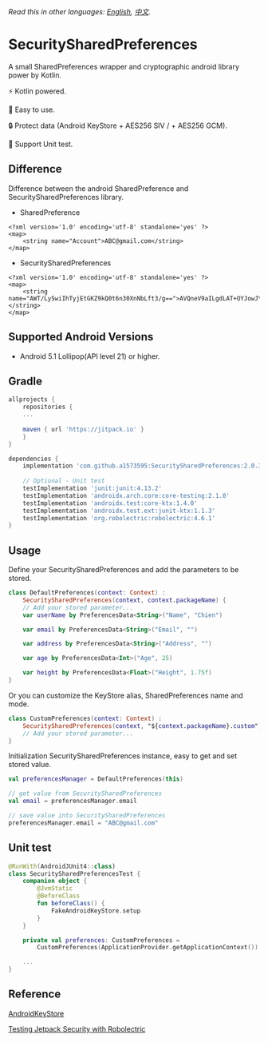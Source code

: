 *Read this in other languages: [English](README.md), [中文](README.zh-tw.md).*

# SecuritySharedPreferences
A small SharedPreferences wrapper and cryptographic android library power by Kotlin.

⚡ Kotlin powered.

🚀 Easy to use.

🔒 Protect data (Android KeyStore + AES256 SIV / + AES256 GCM).

🧪 Support Unit test.

## Difference
Difference between the android SharedPreference and SecuritySharedPreferences library.
* SharedPreference
```
<?xml version='1.0' encoding='utf-8' standalone='yes' ?>
<map>
    <string name="Account">ABC@gmail.com</string>
</map>
```

* SecuritySharedPreferences
```
<?xml version='1.0' encoding='utf-8' standalone='yes' ?>
<map>
    <string name="AWT/LySwiIhTyjEtGKZ9kQ0t6n30XnNbLft3/g==">AVQneV9aILgdLAT+OYJowJYWzeRktEj7gsttnTN4bLXMa690QKYnBWq1MuwnFpYAhjV/Gna2axuvqw==</string>
</map>
```

## Supported Android Versions
- Android 5.1 Lollipop(API level 21) or higher.

## Gradle
```groovy
allprojects {
    repositories {
    ...
    
    maven { url 'https://jitpack.io' }
    }
}
```

```groovy
dependencies {
    implementation 'com.github.a1573595:SecuritySharedPreferences:2.0.3'
	
    // Optional - Unit test
    testImplementation 'junit:junit:4.13.2'
    testImplementation 'androidx.arch.core:core-testing:2.1.0'
    testImplementation 'androidx.test:core-ktx:1.4.0'
    testImplementation 'androidx.test.ext:junit-ktx:1.1.3'
    testImplementation 'org.robolectric:robolectric:4.6.1'
}
```

## Usage
Define your SecuritySharedPreferences and add the parameters to be stored.
```kotlin
class DefaultPreferences(context: Context) :
    SecuritySharedPreferences(context, context.packageName) {
    // Add your stored parameter...
    var userName by PreferencesData<String>("Name", "Chien")

    var email by PreferencesData<String>("Email", "")

    var address by PreferencesData<String>("Address", "")

    var age by PreferencesData<Int>("Age", 25)

    var height by PreferencesData<Float>("Height", 1.75f)
}
```

Or you can customize the KeyStore alias, SharedPreferences name and mode.
```kotlin
class CustomPreferences(context: Context) :
    SecuritySharedPreferences(context, "${context.packageName}.custom") {
    // Add your stored parameter...
}
```

Initialization SecuritySharedPreferences instance, easy to get and set stored value.
```kotlin
val preferencesManager = DefaultPreferences(this)

// get value from SecuritySharedPreferences
val email = preferencesManager.email

// save value into SecuritySharedPreferences
preferencesManager.email = "ABC@gmail.com"
```

## Unit test
```kotlin
@RunWith(AndroidJUnit4::class)
class SecuritySharedPreferencesTest {
    companion object {
        @JvmStatic
        @BeforeClass
        fun beforeClass() {
            FakeAndroidKeyStore.setup
        }
    }

    private val preferences: CustomPreferences =
        CustomPreferences(ApplicationProvider.getApplicationContext())

	...
}
```

## Reference
[AndroidKeyStore](https://github.com/joetsaitw/AndroidKeyStore)

[Testing Jetpack Security with Robolectric](https://proandroiddev.com/testing-jetpack-security-with-robolectric-9f9cf2aa4f61)
